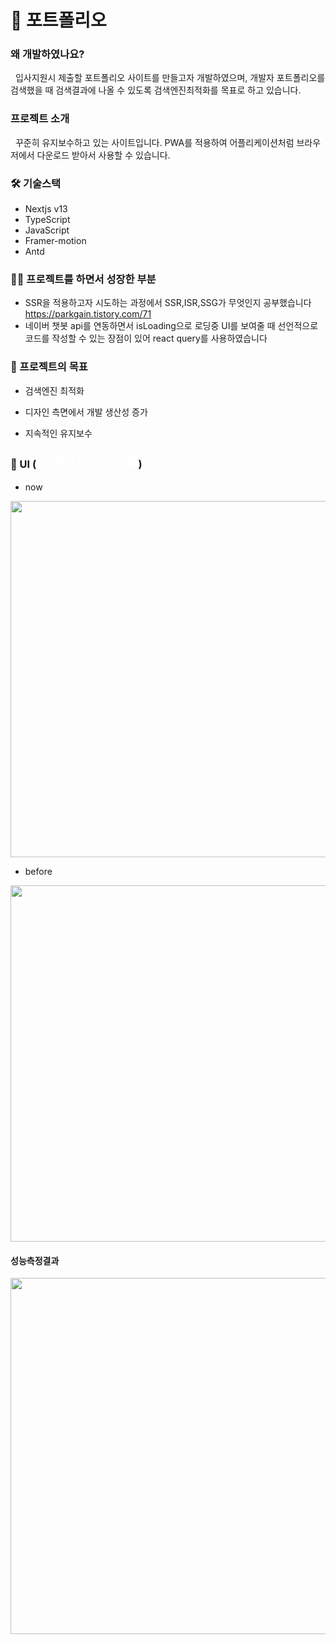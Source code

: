 # 🙌 포트폴리오

### 왜 개발하였나요?

&nbsp; 입사지원시 제출할 포트폴리오 사이트를 만들고자 개발하였으며, 개발자 포트폴리오를 검색했을 때 검색결과에 나올 수 있도록 검색엔진최적화를 목표로 하고 있습니다.

### 프로젝트 소개

&nbsp; 꾸준히 유지보수하고 있는 사이트입니다. PWA를 적용하여 어플리케이션처럼 브라우저에서 다운로드 받아서 사용할 수 있습니다.

### 🛠 기술스택

-   Nextjs v13
-   TypeScript
-   JavaScript
-   Framer-motion
-   Antd

### 🙆‍♀️ 프로젝트를 하면서 성장한 부분

-   SSR을 적용하고자 시도하는 과정에서 SSR,ISR,SSG가 무엇인지 공부했습니다 https://parkgain.tistory.com/71
-   네이버 챗봇 api를 연동하면서 isLoading으로 로딩중 UI를 보여줄 때 선언적으로 코드를 작성할 수 있는 장점이 있어 react query를 사용하였습니다

### 🚩 프로젝트의 목표

-   검색엔진 최적화

-   디자인 측면에서 개발 생산성 증가

-   지속적인 유지보수

### 🎨 UI (<a href="https://parkgain.tistory.com/55#https://www.parkgaini.com/_(%EC%A0%9C_%ED%8F%AC%ED%8A%B8%ED%8F%B4%EB%A6%AC%EC%98%A4_%EC%82%AC%EC%9D%B4%ED%8A%B8%EC%9E%85%EB%8B%88%EB%8B%A4.)" style="text-decoration : none; font-size:20px; color : white;">UI 개선시 고려한 점</a>)

-   now
<div align="center">
<img src="https://github.com/PARKGAIN/portfolio/assets/84880886/3d8d959b-75b3-4cf2-a70b-d95e5f8a1d4f" width="570"/>
</div>

-   before
<div align="center">
<img src="https://user-images.githubusercontent.com/84880886/235331760-31a8f65f-395f-445f-86d6-ed7cf7486a97.gif" width="570"/>
</div>

#### 성능측정결과

<div align="center">
<img src="https://github.com/PARKGAIN/portfolio/assets/84880886/e0e18df9-9e02-4e5c-94fa-9b4b2fa61fae" width="570"/>
</div>
